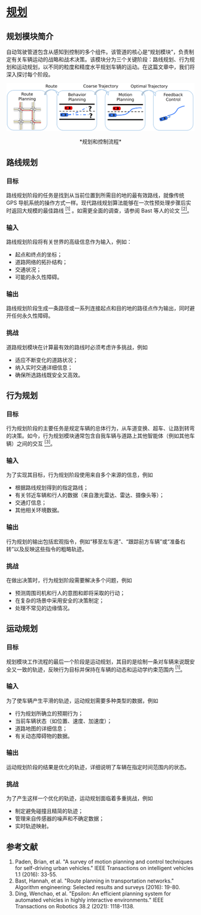 # [规划](https://tis.ios.ac.cn/iss/docs/Algorithms/Planning/)

## 规划模块简介
自动驾驶管道包含从感知到控制的多个组件。该管道的核心是“规划模块”，负责制定有关车辆运动的战略和战术决策。该模块分为三个关键阶段：路线规划、行为规划和运动规划，以不同的粒度和精度水平规划车辆的运动。在这篇文章中，我们将深入探讨每个阶段。

![kine_bicycle_model](../img/ecosys_iss/planning_pipeline.png)
 
<center> *规划和控制流程* </center>
<p> </p>

## 路线规划 <a name="route"/>

### 目标

路线规划阶段的任务是找到从当前位置到所需目的地的最有效路线，就像传统 GPS 导航系统的操作方式一样。现代路线规划算法能够在一次性预处理步骤后实时返回大规模的最佳路线 <a href="#ref1"><sup>[1]</sup></a> 。如需更全面的调查，请参阅 Bast 等人的论文 <a href="#ref2"><sup>[2]</sup></a>。


### 输入
路线规划阶段将有关世界的高级信息作为输入，例如：

- 起点和终点的坐标；
- 道路网络的拓扑结构；
- 交通状况；
- 可能的永久性障碍。

### 输出
路线规划阶段生成一条路径或一系列连接起点和目的地的路径点作为输出，同时避开任何永久性障碍。

### 挑战
道路规划模块在计算最有效的路线时必须考虑许多挑战，例如

- 适应不断变化的道路状况；
- 纳入实时交通详细信息；
- 确保所选路线既安全又高效。


## 行为规划<a name="behavior"/>

### 目标
行为规划阶段的主要任务是规定车辆的总体行为，从车道变换、超车、让路到转弯的决策。如今，行为规划模块通常包含自我车辆与道路上其他智能体（例如其他车辆）之间的交互 <a href="#ref3"><sup>[3]</sup></a>。



### 输入
为了实现其目标，行为规划阶段使用来自多个来源的信息，例如

- 根据路线规划得到的指定路线； 
- 有关邻近车辆和行人的数据（来自激光雷达、雷达、摄像头等）；
- 交通灯信息；
- 其他相关环境数据。

### 输出
行为规划的输出包括宏观指令，例如“移至左车道”、“跟踪前方车辆”或“准备右转”以及反映这些指令的粗略轨迹。

### 挑战
在做出决策时，行为规划阶段需要解决多个问题，例如

- 预测周围司机和行人的意图和即将采取的行动；
- 在复杂的场景中采用安全的决策制定；
- 处理不常见的边缘情况。


## 运动规划<a name="motion"/>

### 目标
规划模块工作流程的最后一个阶段是运动规划，其目的是绘制一条对车辆来说既安全又一致的轨迹，反映行为目标并保持在车辆的动态和运动学约束范围内 <a href="#ref1"><sup>[1]</sup></a>。

### 输入
为了使车辆产生平滑的轨迹，运动规划需要多种类型的数据，例如

- 行为规划所确立的预期行为；
- 当前车辆状态（如位置、速度、加速度）；
- 道路地图的详细信息； 
- 有关动态障碍物的数据。

### 输出
运动规划阶段的结果是优化的轨迹，详细说明了车辆在指定时间范围内的状态。

### 挑战
为了产生这样一个优化的轨迹，运动规划面临着多重挑战，例如

- 制定避免碰撞且精简的轨迹；
- 管理来自传感器的噪声和不确定数据；
- 实时轨迹映射。


## 参考文献
<ol>
    <li id="ref1">Paden, Brian, et al. "A survey of motion planning and control techniques for self-driving urban vehicles." IEEE Transactions on intelligent vehicles 1.1 (2016): 33-55.</li>
    <li id="ref2">Bast, Hannah, et al. "Route planning in transportation networks." Algorithm engineering: Selected results and surveys (2016): 19-80.</li>
    <li id="ref3">Ding, Wenchao, et al. "Epsilon: An efficient planning system for automated vehicles in highly interactive environments." IEEE Transactions on Robotics 38.2 (2021): 1118-1138.</li>
</ol>